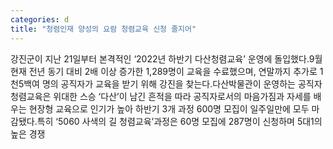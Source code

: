 ```yaml
---
categories: d
title: "청렴인재 양성의 요람 청렴교육 신청 줄지어"
---
```

강진군이 지난 21일부터 본격적인 ‘2022년 하반기 다산청렴교육’ 운영에 돌입했다.9월 현재 전년 동기 대비 2배 이상 증가한 1,289명이 교육을 수료했으며, 연말까지 추가로 1천5백여 명의 공직자가 교육을 받기 위해 강진을 찾는다.다산박물관이 운영하는 공직자 청렴교육은 위대한 스승 ‘다산’이 남긴 흔적을 따라 공직자로서의 마음가짐과 자세를 배우는 현장형 교육으로 인기가 높아 하반기 3개 과정 600명 모집이 일주일만에 모두 마감됐다.특히 ‘5060 사색의 길 청렴교육’과정은 60명 모집에 287명이 신청하며 5대1의 높은 경쟁